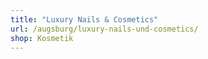 ```yaml
---
title: "Luxury Nails & Cosmetics"
url: /augsburg/luxury-nails-und-cosmetics/
shop: Kosmetik
---
```

